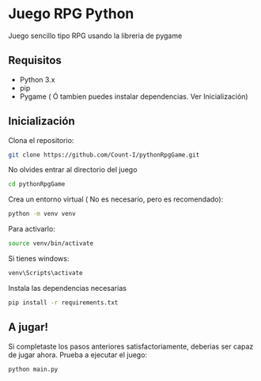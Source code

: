 # Juego RPG Python
Juego sencillo tipo RPG usando la libreria de pygame

## Requisitos
* Python 3.x 
* pip
* Pygame ( Ó tambien puedes instalar dependencias. Ver Inicialización)
  
## Inicialización

Clona el repositorio: 
```bash
git clone https://github.com/Count-I/pythonRpgGame.git
```
No olvides entrar al directorio del juego
```bash
cd pythonRpgGame
```
Crea un entorno virtual ( No es necesario, pero es recomendado):
```bash
python -m venv venv
```
Para activarlo: 
```bash
source venv/bin/activate
```
Si tienes windows:
```bash
venv\Scripts\activate
```  
Instala las dependencias necesarias
```bash
pip install -r requirements.txt
```
## A jugar!
Si completaste los pasos anteriores satisfactoriamente, deberias ser capaz de jugar ahora. 
Prueba a ejecutar el juego:
```bash
python main.py
```
